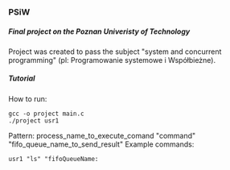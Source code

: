### PSiW
##### Final project on the Poznan Univeristy of Technology
Project was created to pass the subject "system and concurrent programming" (pl: Programowanie systemowe i Współbieżne).
##### Tutorial
How to run:
```
gcc -o project main.c
./project usr1
```
Pattern:
process_name_to_execute_comand "command" "fifo_queue_name_to_send_result"
Example commands:
```
usr1 "ls" "fifoQueueName:
```

